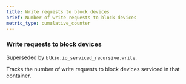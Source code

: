 ```yaml
---
title: Write requests to block devices
brief: Number of write requests to block devices
metric_type: cumulative_counter
---
```

### Write requests to block devices

Superseded by `blkio.io_serviced_recursive.write`.

Tracks the number of write requests to block devices serviced in that container.
